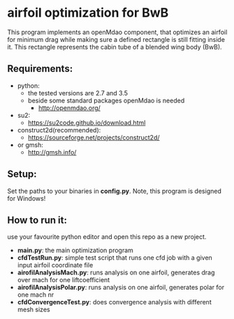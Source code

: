 # airfoil optimization for BwB

This program implements an openMdao component, that optimizes an airfoil for minimum drag while making sure a defined rectangle is still fitting inside it. This rectangle represents the cabin tube of a blended wing body (BwB).

## Requirements:

- python:
  - the tested versions are 2.7 and 3.5
  - beside some standard packages openMdao is needed
    - http://openmdao.org/
- su2:
  - https://su2code.github.io/download.html
- construct2d(recommended):
  - https://sourceforge.net/projects/construct2d/
- or gmsh:
  - http://gmsh.info/

## Setup:

Set the paths to your binaries in **config.py**. Note, this program is designed for Windows!

## How to run it:

use your favourite python editor and open this repo as a new project.

- **main.py**: the main optimization program
- **cfdTestRun.py**: simple test script that runs one cfd job with a given input airfoil coordinate file
- **airofilAnalysisMach.py**: runs analysis on one airfoil, generates drag over mach for one liftcoefficient
- **airofilAnalysisPolar.py**: runs analysis on one airfoil, generates polar for one mach nr
- **cfdConvergenceTest.py**: does convergence analysis with different mesh sizes
